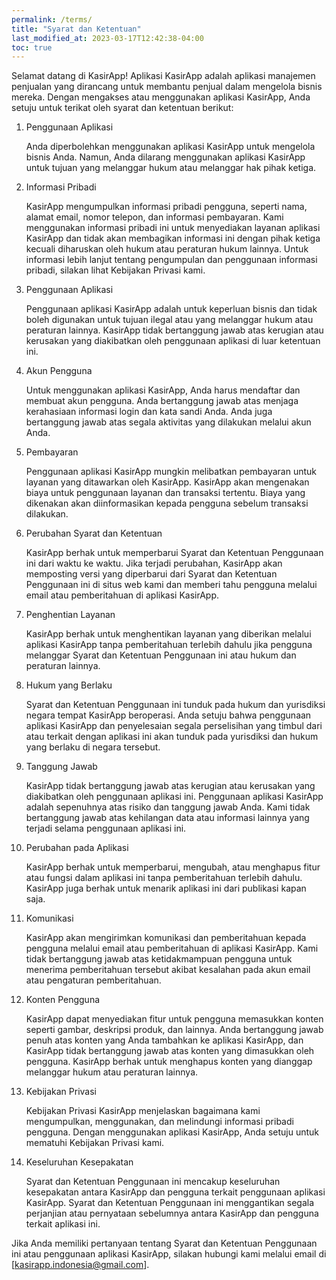 ```yaml
---
permalink: /terms/
title: "Syarat dan Ketentuan"
last_modified_at: 2023-03-17T12:42:38-04:00
toc: true
---
```



Selamat datang di KasirApp! Aplikasi KasirApp adalah aplikasi manajemen penjualan yang dirancang untuk membantu penjual dalam mengelola bisnis mereka. Dengan mengakses atau menggunakan aplikasi KasirApp, Anda setuju untuk terikat oleh syarat dan ketentuan berikut:

1. Penggunaan Aplikasi
   
   Anda diperbolehkan menggunakan aplikasi KasirApp untuk mengelola bisnis Anda. Namun, Anda dilarang menggunakan aplikasi KasirApp untuk tujuan yang melanggar hukum atau melanggar hak pihak ketiga.

2. Informasi Pribadi
   
   KasirApp mengumpulkan informasi pribadi pengguna, seperti nama, alamat email, nomor telepon, dan informasi pembayaran. Kami menggunakan informasi pribadi ini untuk menyediakan layanan aplikasi KasirApp dan tidak akan membagikan informasi ini dengan pihak ketiga kecuali diharuskan oleh hukum atau peraturan hukum lainnya. Untuk informasi lebih lanjut tentang pengumpulan dan penggunaan informasi pribadi, silakan lihat Kebijakan Privasi kami.

3. Penggunaan Aplikasi
   
   Penggunaan aplikasi KasirApp adalah untuk keperluan bisnis dan tidak boleh digunakan untuk tujuan ilegal atau yang melanggar hukum atau peraturan lainnya. KasirApp tidak bertanggung jawab atas kerugian atau kerusakan yang diakibatkan oleh penggunaan aplikasi di luar ketentuan ini.

4. Akun Pengguna

   Untuk menggunakan aplikasi KasirApp, Anda harus mendaftar dan membuat akun pengguna. Anda bertanggung jawab atas menjaga kerahasiaan informasi login dan kata sandi Anda. Anda juga bertanggung jawab atas segala aktivitas yang dilakukan melalui akun Anda.

5. Pembayaran

   Penggunaan aplikasi KasirApp mungkin melibatkan pembayaran untuk layanan yang ditawarkan oleh KasirApp. KasirApp akan mengenakan biaya untuk penggunaan layanan dan transaksi tertentu. Biaya yang dikenakan akan diinformasikan kepada pengguna sebelum transaksi dilakukan.

6. Perubahan Syarat dan Ketentuan

   KasirApp berhak untuk memperbarui Syarat dan Ketentuan Penggunaan ini dari waktu ke waktu. Jika terjadi perubahan, KasirApp akan memposting versi yang diperbarui dari Syarat dan Ketentuan Penggunaan ini di situs web kami dan memberi tahu pengguna melalui email atau pemberitahuan di aplikasi KasirApp.

7. Penghentian Layanan

   KasirApp berhak untuk menghentikan layanan yang diberikan melalui aplikasi KasirApp tanpa pemberitahuan terlebih dahulu jika pengguna melanggar Syarat dan Ketentuan Penggunaan ini atau hukum dan peraturan lainnya.
   
8. Hukum yang Berlaku
  
   Syarat dan Ketentuan Penggunaan ini tunduk pada hukum dan yurisdiksi negara tempat KasirApp beroperasi. Anda setuju bahwa penggunaan aplikasi KasirApp dan penyelesaian segala perselisihan yang timbul dari atau terkait dengan aplikasi ini akan tunduk pada yurisdiksi dan hukum yang berlaku di negara tersebut.

9. Tanggung Jawab

   KasirApp tidak bertanggung jawab atas kerugian atau kerusakan yang diakibatkan oleh penggunaan aplikasi ini. Penggunaan aplikasi KasirApp adalah sepenuhnya atas risiko dan tanggung jawab Anda. Kami tidak bertanggung jawab atas kehilangan data atau informasi lainnya yang terjadi selama penggunaan aplikasi ini.

10. Perubahan pada Aplikasi

    KasirApp berhak untuk memperbarui, mengubah, atau menghapus fitur atau fungsi dalam aplikasi ini tanpa pemberitahuan terlebih dahulu. KasirApp juga berhak untuk menarik aplikasi ini dari publikasi kapan saja.

11. Komunikasi

    KasirApp akan mengirimkan komunikasi dan pemberitahuan kepada pengguna melalui email atau pemberitahuan di aplikasi KasirApp. Kami tidak bertanggung jawab atas ketidakmampuan pengguna untuk menerima pemberitahuan tersebut akibat kesalahan pada akun email atau pengaturan pemberitahuan.

12. Konten Pengguna

    KasirApp dapat menyediakan fitur untuk pengguna memasukkan konten seperti gambar, deskripsi produk, dan lainnya. Anda bertanggung jawab penuh atas konten yang Anda tambahkan ke aplikasi KasirApp, dan KasirApp tidak bertanggung jawab atas konten yang dimasukkan oleh pengguna. KasirApp berhak untuk menghapus konten yang dianggap melanggar hukum atau peraturan lainnya.

13. Kebijakan Privasi

    Kebijakan Privasi KasirApp menjelaskan bagaimana kami mengumpulkan, menggunakan, dan melindungi informasi pribadi pengguna. Dengan menggunakan aplikasi KasirApp, Anda setuju untuk mematuhi Kebijakan Privasi kami.

14. Keseluruhan Kesepakatan

    Syarat dan Ketentuan Penggunaan ini mencakup keseluruhan kesepakatan antara KasirApp dan pengguna terkait penggunaan aplikasi KasirApp. Syarat dan Ketentuan Penggunaan ini menggantikan segala perjanjian atau pernyataan sebelumnya antara KasirApp dan pengguna terkait aplikasi ini.

Jika Anda memiliki pertanyaan tentang Syarat dan Ketentuan Penggunaan ini atau penggunaan aplikasi KasirApp, silakan hubungi kami melalui email di [kasirapp.indonesia@gmail.com].
